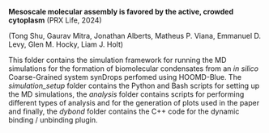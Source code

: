 **Mesoscale molecular assembly is favored by the active, crowded cytoplasm** (PRX Life, 2024)

(Tong Shu, Gaurav Mitra, Jonathan Alberts, Matheus P. Viana, Emmanuel D. Levy, Glen M. Hocky, Liam J. Holt)

This folder contains the simulation framework for running the MD simulations for the formation of biomolecular condensates from an *in silico* Coarse-Grained system synDrops perfomed using HOOMD-Blue. The *simulation_setup* folder contains the Python and Bash scripts for setting up the MD simulations, the *analysis* folder contains scripts for performing different types of analysis and for the generation of plots used in the paper and finally, the *dybond* folder contains the C++ code for the dynamic binding / unbinding plugin. 

